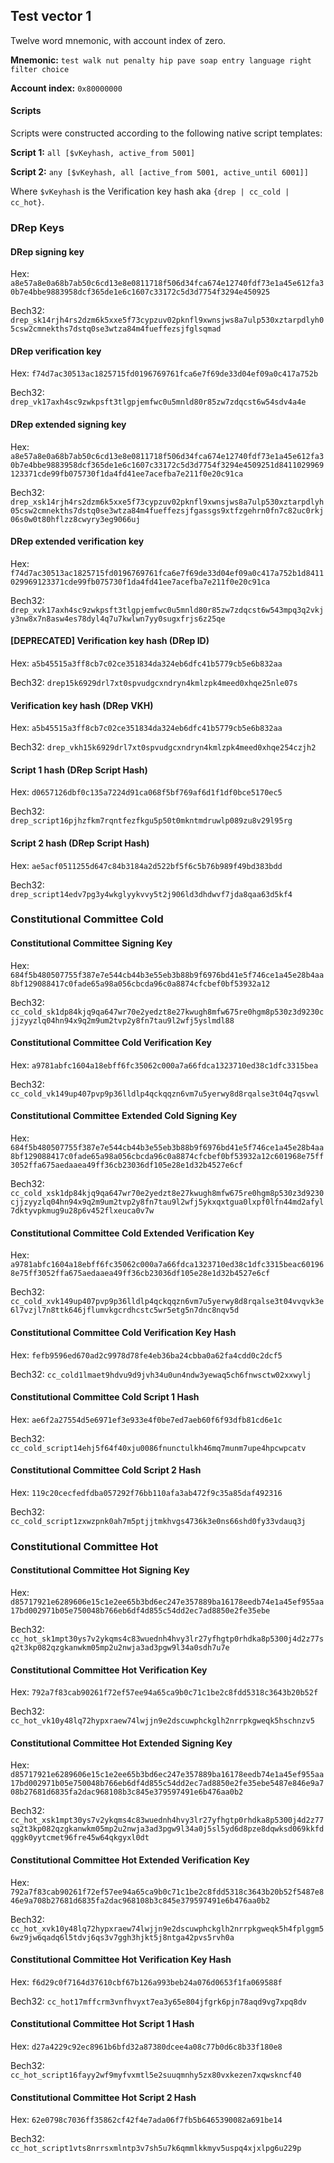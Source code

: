 ## Test vector 1

Twelve word mnemonic, with account index of zero.

**Mnemonic:** `test walk nut penalty hip pave soap entry language right filter choice`

**Account index:** `0x80000000`

#### Scripts

Scripts were constructed according to the following native script templates:

**Script 1:** `all [$vKeyhash, active_from 5001]`

**Script 2:** `any [$vKeyhash, all [active_from 5001, active_until 6001]]`

Where `$vKeyhash` is the Verification key hash aka `{drep | cc_cold | cc_hot}`.

### DRep Keys

#### DRep signing key

Hex: `a8e57a8e0a68b7ab50c6cd13e8e0811718f506d34fca674e12740fdf73e1a45e612fa30b7e4bbe9883958dcf365de1e6c1607c33172c5d3d7754f3294e450925`

Bech32: `drep_sk14rjh4rs2dzm6k5xxe5f73cypzuv02pknfl9xwnsjws8a7ulp530xztarpdlyh05csw2cmnekths7dstq0se3wtza84m4fueffezsjfglsqmad`

#### DRep verification key

Hex: `f74d7ac30513ac1825715fd0196769761fca6e7f69de33d04ef09a0c417a752b`

Bech32: `drep_vk17axh4sc9zwkpsft3tlgpjemfwc0u5mnld80r85zw7zdqcst6w54sdv4a4e`

#### DRep extended signing key

Hex: `a8e57a8e0a68b7ab50c6cd13e8e0811718f506d34fca674e12740fdf73e1a45e612fa30b7e4bbe9883958dcf365de1e6c1607c33172c5d3d7754f3294e4509251d8411029969123371cde99fb075730f1da4fd41ee7acefba7e211f0e20c91ca`

Bech32: `drep_xsk14rjh4rs2dzm6k5xxe5f73cypzuv02pknfl9xwnsjws8a7ulp530xztarpdlyh05csw2cmnekths7dstq0se3wtza84m4fueffezsjfgassgs9xtfzgehrn0fn7c82uc0rkj06s0w0t80hflzz8cwyry3eg9066uj`

#### DRep extended verification key

Hex: `f74d7ac30513ac1825715fd0196769761fca6e7f69de33d04ef09a0c417a752b1d8411029969123371cde99fb075730f1da4fd41ee7acefba7e211f0e20c91ca`

Bech32: `drep_xvk17axh4sc9zwkpsft3tlgpjemfwc0u5mnld80r85zw7zdqcst6w543mpq3q2vkjy3nw8x7n8asw4es78dyl4q7u7kwlwn7yy0sugxfrjs6z25qe`


#### [DEPRECATED] Verification key hash (DRep ID)

Hex: `a5b45515a3ff8cb7c02ce351834da324eb6dfc41b5779cb5e6b832aa`

Bech32: `drep15k6929drl7xt0spvudgcxndryn4kmlzpk4meed0xhqe25nle07s`


#### Verification key hash (DRep VKH)

Hex: `a5b45515a3ff8cb7c02ce351834da324eb6dfc41b5779cb5e6b832aa`

Bech32: `drep_vkh15k6929drl7xt0spvudgcxndryn4kmlzpk4meed0xhqe254czjh2`

#### Script 1 hash (DRep Script Hash)

Hex: `d0657126dbf0c135a7224d91ca068f5bf769af6d1f1df0bce5170ec5`

Bech32: `drep_script16pjhzfkm7rqntfezfkgu5p50t0mkntmdruwlp089zu8v29l95rg`

#### Script 2 hash (DRep Script Hash)

Hex: `ae5acf0511255d647c84b3184a2d522bf5f6c5b76b989f49bd383bdd`

Bech32: `drep_script14edv7pg3y4wkglyykvvy5t2j906ld3dhdwvf7jda8qaa63d5kf4`

### Constitutional Committee Cold

#### Constitutional Committee Signing Key

Hex: `684f5b480507755f387e7e544cb44b3e55eb3b88b9f6976bd41e5f746ce1a45e28b4aa8bf129088417c0fade65a98a056cbcda96c0a8874cfcbef0bf53932a12`

Bech32: `cc_cold_sk1dp84kjq9qa647wr70e2yedzt8e27kwugh8mfw675re0hgm8p530z3d9230cjjzyyzlq04hn94x9q2m9um2tvp2y8fn7tau9l2wfj5yslmdl88`

#### Constitutional Committee Cold Verification Key

Hex: `a9781abfc1604a18ebff6fc35062c000a7a66fdca1323710ed38c1dfc3315bea`

Bech32: `cc_cold_vk149up407pvp9p36lldlp4qckqqzn6vm7u5yerwy8d8rqalse3t04q7qsvwl`


#### Constitutional Committee Extended Cold Signing Key

Hex: `684f5b480507755f387e7e544cb44b3e55eb3b88b9f6976bd41e5f746ce1a45e28b4aa8bf129088417c0fade65a98a056cbcda96c0a8874cfcbef0bf53932a12c601968e75ff3052ffa675aedaaea49ff36cb23036df105e28e1d32b4527e6cf`

Bech32: `cc_cold_xsk1dp84kjq9qa647wr70e2yedzt8e27kwugh8mfw675re0hgm8p530z3d9230cjjzyyzlq04hn94x9q2m9um2tvp2y8fn7tau9l2wfj5ykxqxtgua0lxpf0lfn44md2afyl7dktyvpkmug9u28p6v452flxeuca0v7w`

#### Constitutional Committee Cold Extended Verification Key

Hex: `a9781abfc1604a18ebff6fc35062c000a7a66fdca1323710ed38c1dfc3315beac601968e75ff3052ffa675aedaaea49ff36cb23036df105e28e1d32b4527e6cf`

Bech32: `cc_cold_xvk149up407pvp9p36lldlp4qckqqzn6vm7u5yerwy8d8rqalse3t04vvqvk3e6l7vzjl7n8ttk646jflumvkgcrdhcstc5wr5etg5n7dnc8nqv5d`

#### Constitutional Committee Cold Verification Key Hash

Hex: `fefb9596ed670ad2c9978d78fe4eb36ba24cbba0a62fa4cdd0c2dcf5`

Bech32: `cc_cold1lmaet9hdvu9d9jvh34u0un4ndw3yewaq5ch6fnwsctw02xxwylj`

#### Constitutional Committee Cold Script 1 Hash

Hex: `ae6f2a27554d5e6971ef3e933e4f0be7ed7aeb60f6f93dfb81cd6e1c`

Bech32: `cc_cold_script14ehj5f64f40xju0086fnunctulkh46mq7munm7upe4hpcwpcatv`

#### Constitutional Committee Cold Script 2 Hash

Hex: `119c20cecfedfdba057292f76bb110afa3ab472f9c35a85daf492316`

Bech32: `cc_cold_script1zxwzpnk0ah7m5ptjjtmkhvgs4736k3e0ns66shd0fy33vdauq3j`

### Constitutional Committee Hot

#### Constitutional Committee Hot Signing Key

Hex: `d85717921e6289606e15c1e2ee65b3bd6ec247e357889ba16178eedb74e1a45ef955aa17bd002971b05e750048b766eb6df4d855c54dd2ec7ad8850e2fe35ebe`

Bech32: `cc_hot_sk1mpt30ys7v2ykqms4c83wuednh4hvy3lr27yfhgtp0rhdka8p5300j4d2z77sq2t3kp082qzgkanwkm05mp2u2nwja3ad3pgw9l34a0sdh7u7e`

#### Constitutional Committee Hot Verification Key

Hex: `792a7f83cab90261f72ef57ee94a65ca9b0c71c1be2c8fdd5318c3643b20b52f`

Bech32: `cc_hot_vk10y48lq72hypxraew74lwjjn9e2dscuwphckglh2nrrpkgweqk5hschnzv5`

#### Constitutional Committee Hot Extended Signing Key

Hex: `d85717921e6289606e15c1e2ee65b3bd6ec247e357889ba16178eedb74e1a45ef955aa17bd002971b05e750048b766eb6df4d855c54dd2ec7ad8850e2fe35ebe5487e846e9a708b27681d6835fa2dac968108b3c845e379597491e6b476aa0b2`

Bech32: `cc_hot_xsk1mpt30ys7v2ykqms4c83wuednh4hvy3lr27yfhgtp0rhdka8p5300j4d2z77sq2t3kp082qzgkanwkm05mp2u2nwja3ad3pgw9l34a0j5sl5yd6d8pze8dqwksd069kkfdqggk0yytcmet96fre45w64qkgyxl0dt`

#### Constitutional Committee Hot Extended Verification Key

Hex: `792a7f83cab90261f72ef57ee94a65ca9b0c71c1be2c8fdd5318c3643b20b52f5487e846e9a708b27681d6835fa2dac968108b3c845e379597491e6b476aa0b2`

Bech32: `cc_hot_xvk10y48lq72hypxraew74lwjjn9e2dscuwphckglh2nrrpkgweqk5h4fplggm56wz9jw6qadq6l5tdvj6qs3v7ggh3hjkt5j8ntga42pvs5rvh0a`

#### Constitutional Committee Hot Verification Key Hash

Hex: `f6d29c0f7164d37610cbf67b126a993beb24a076d0653f1fa069588f`

Bech32: `cc_hot17mffcrm3vnfhvyxt7ea3y65e804jfgrk6pjn78aqd9vg7xpq8dv`

#### Constitutional Committee Hot Script 1 Hash

Hex: `d27a4229c92ec8961b6bfd32a87380dcee4a08c77b0d6c8b33f180e8`

Bech32: `cc_hot_script16fayy2wf9myfvxmtl5e2suuqmnhy5zx80vxkezen7xqwskncf40`

#### Constitutional Committee Hot Script 2 Hash

Hex: `62e0798c7036ff35862cf42f4e7ada06f7fb5b6465390082a691be14`

Bech32: `cc_hot_script1vts8nrrsxmlntp3v7sh5u7k6qmmlkkmyv5uspq4xjxlpg6u229p`
